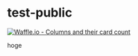 # test-public

[![Waffle.io - Columns and their card count](https://badge.waffle.io/rs-works/test-public.svg?columns=all)](https://waffle.io/rs-works/test-public)

hoge
